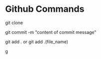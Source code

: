 # Github Commands

git clone 

git commit -m "content of commit message"

git add .   or    git add .(file_name)





g
